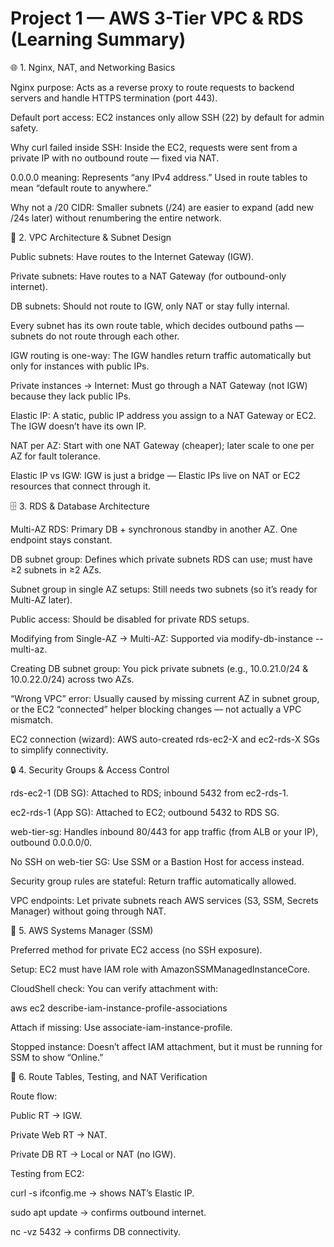 # Project 1 — AWS 3-Tier VPC & RDS (Learning Summary)

🌐 1. Nginx, NAT, and Networking Basics

Nginx purpose: Acts as a reverse proxy to route requests to backend servers and handle HTTPS termination (port 443).

Default port access: EC2 instances only allow SSH (22) by default for admin safety.

Why curl failed inside SSH: Inside the EC2, requests were sent from a private IP with no outbound route — fixed via NAT.

0.0.0.0 meaning: Represents “any IPv4 address.” Used in route tables to mean “default route to anywhere.”

Why not a /20 CIDR: Smaller subnets (/24) are easier to expand (add new /24s later) without renumbering the entire network.

🧱 2. VPC Architecture & Subnet Design

Public subnets: Have routes to the Internet Gateway (IGW).

Private subnets: Have routes to a NAT Gateway (for outbound-only internet).

DB subnets: Should not route to IGW, only NAT or stay fully internal.

Every subnet has its own route table, which decides outbound paths — subnets do not route through each other.

IGW routing is one-way: The IGW handles return traffic automatically but only for instances with public IPs.

Private instances → Internet: Must go through a NAT Gateway (not IGW) because they lack public IPs.

Elastic IP: A static, public IP address you assign to a NAT Gateway or EC2. The IGW doesn’t have its own IP.

NAT per AZ: Start with one NAT Gateway (cheaper); later scale to one per AZ for fault tolerance.

Elastic IP vs IGW: IGW is just a bridge — Elastic IPs live on NAT or EC2 resources that connect through it.

🗄️ 3. RDS & Database Architecture

Multi-AZ RDS: Primary DB + synchronous standby in another AZ. One endpoint stays constant.

DB subnet group: Defines which private subnets RDS can use; must have ≥2 subnets in ≥2 AZs.

Subnet group in single AZ setups: Still needs two subnets (so it’s ready for Multi-AZ later).

Public access: Should be disabled for private RDS setups.

Modifying from Single-AZ → Multi-AZ: Supported via modify-db-instance --multi-az.

Creating DB subnet group: You pick private subnets (e.g., 10.0.21.0/24 & 10.0.22.0/24) across two AZs.

“Wrong VPC” error: Usually caused by missing current AZ in subnet group, or the EC2 “connected” helper blocking changes — not actually a VPC mismatch.

EC2 connection (wizard): AWS auto-created rds-ec2-X and ec2-rds-X SGs to simplify connectivity.

🔒 4. Security Groups & Access Control

rds-ec2-1 (DB SG): Attached to RDS; inbound 5432 from ec2-rds-1.

ec2-rds-1 (App SG): Attached to EC2; outbound 5432 to RDS SG.

web-tier-sg: Handles inbound 80/443 for app traffic (from ALB or your IP), outbound 0.0.0.0/0.

No SSH on web-tier SG: Use SSM or a Bastion Host for access instead.

Security group rules are stateful: Return traffic automatically allowed.

VPC endpoints: Let private subnets reach AWS services (S3, SSM, Secrets Manager) without going through NAT.

🧠 5. AWS Systems Manager (SSM)

Preferred method for private EC2 access (no SSH exposure).

Setup: EC2 must have IAM role with AmazonSSMManagedInstanceCore.

CloudShell check: You can verify attachment with:

aws ec2 describe-iam-instance-profile-associations


Attach if missing: Use associate-iam-instance-profile.

Stopped instance: Doesn’t affect IAM attachment, but it must be running for SSM to show “Online.”

🧩 6. Route Tables, Testing, and NAT Verification

Route flow:

Public RT → IGW.

Private Web RT → NAT.

Private DB RT → Local or NAT (no IGW).

Testing from EC2:

curl -s ifconfig.me → shows NAT’s Elastic IP.

sudo apt update → confirms outbound internet.

nc -vz <RDS-ENDPOINT> 5432 → confirms DB connectivity.